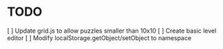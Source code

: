 # TODO

[ ] Update grid.js to allow puzzles smaller than 10x10
[ ] Create basic level editor
[ ] Modify localStorage.getObject/setObject to namespace